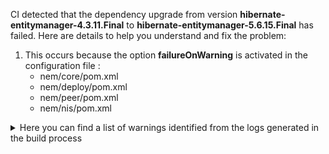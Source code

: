 CI detected that the dependency upgrade from version **hibernate-entitymanager-4.3.11.Final** to **hibernate-entitymanager-5.6.15.Final** has failed. Here are details to help you understand and fix the problem: 

1. This occurs because the option **failureOnWarning** is activated in the configuration file : 
   - nem/core/pom.xml
   - nem/deploy/pom.xml
   - nem/peer/pom.xml
   - nem/nis/pom.xml

<details>
<summary>Here you can find a list of warnings identified from the logs generated in the build process</summary>

*    > [WARNING] /nem/nis/src/main/java/org/nem/nis/dao/retrievers/NamespaceRetriever.java:[93,23] found raw type: org.hibernate.Query 

*    > [WARNING] /nem/nis/src/main/java/org/nem/nis/dao/retrievers/NamespaceRetriever.java:[93,23] org.hibernate.Query in org.hibernate has been deprecated 

*    > [WARNING] /nem/nis/src/main/java/org/nem/nis/dao/retrievers/NamespaceRetriever.java:[93,44] createSQLQuery(java.lang.String) in org.hibernate.Session has been deprecated 

*    > [WARNING] /nem/nis/src/main/java/org/nem/nis/dao/retrievers/NamespaceRetriever.java:[66,50] createCriteria(java.lang.Class) in org.hibernate.SharedSessionContract has been deprecated 

*    > [WARNING] /nem/nis/src/main/java/org/nem/nis/dao/retrievers/NamespaceRetriever.java:[34,50] createCriteria(java.lang.Class) in org.hibernate.SharedSessionContract has been deprecated 

*    > [WARNING] /nem/nis/src/main/java/org/nem/nis/dao/retrievers/NamespaceRetriever.java:[118,50] createCriteria(java.lang.Class) in org.hibernate.SharedSessionContract has been deprecated 

*    > [WARNING] /nem/nis/src/main/java/org/nem/nis/dao/retrievers/NamespaceRetriever.java:[101,50] createCriteria(java.lang.Class) in org.hibernate.SharedSessionContract has been deprecated 

*    > [WARNING] /nem/nis/src/main/java/org/nem/nis/dao/BlockLoader.java:[241,49] createSQLQuery(java.lang.String) in org.hibernate.Session has been deprecated 

*    > [WARNING] /nem/nis/src/main/java/org/nem/nis/dao/BlockLoader.java:[297,23] org.hibernate.Query in org.hibernate has been deprecated 

*    > [WARNING] /nem/nis/src/main/java/org/nem/nis/dao/BlockLoader.java:[416,23] org.hibernate.Query in org.hibernate has been deprecated 

*    > [WARNING] /nem/nis/src/main/java/org/nem/nis/dao/BlockLoader.java:[383,49] createSQLQuery(java.lang.String) in org.hibernate.Session has been deprecated 

*    > [WARNING] /nem/nis/src/main/java/org/nem/nis/dao/BlockLoader.java:[402,23] org.hibernate.Query in org.hibernate has been deprecated 

*    > [WARNING] /nem/nis/src/main/java/org/nem/nis/dao/BlockLoader.java:[224,49] createSQLQuery(java.lang.String) in org.hibernate.Session has been deprecated 

*    > [WARNING] /nem/nis/src/main/java/org/nem/nis/dao/BlockLoader.java:[241,23] org.hibernate.Query in org.hibernate has been deprecated 

*    > [WARNING] /nem/nis/src/main/java/org/nem/nis/dao/BlockLoader.java:[351,49] createSQLQuery(java.lang.String) in org.hibernate.Session has been deprecated 

*    > [WARNING] /nem/nis/src/main/java/org/nem/nis/dao/BlockLoader.java:[364,49] createSQLQuery(java.lang.String) in org.hibernate.Session has been deprecated 

*    > [WARNING] /nem/nis/src/main/java/org/nem/nis/dao/BlockLoader.java:[165,33] createSQLQuery(java.lang.String) in org.hibernate.Session has been deprecated 

*    > [WARNING] /nem/nis/src/main/java/org/nem/nis/dao/BlockLoader.java:[383,23] org.hibernate.Query in org.hibernate has been deprecated 

*    > [WARNING] /nem/nis/src/main/java/org/nem/nis/dao/BlockLoader.java:[174,49] createSQLQuery(java.lang.String) in org.hibernate.Session has been deprecated 

*    > [WARNING] /nem/nis/src/main/java/org/nem/nis/dao/BlockLoader.java:[186,49] createSQLQuery(java.lang.String) in org.hibernate.Session has been deprecated 

*    > [WARNING] /nem/nis/src/main/java/org/nem/nis/dao/BlockLoader.java:[416,49] createSQLQuery(java.lang.String) in org.hibernate.Session has been deprecated 

*    > [WARNING] /nem/nis/src/main/java/org/nem/nis/dao/BlockLoader.java:[186,23] org.hibernate.Query in org.hibernate has been deprecated 

*    > [WARNING] /nem/nis/src/main/java/org/nem/nis/dao/BlockLoader.java:[408,52] org.hibernate.Query in org.hibernate has been deprecated 

*    > [WARNING] /nem/nis/src/main/java/org/nem/nis/dao/BlockLoader.java:[351,23] org.hibernate.Query in org.hibernate has been deprecated 

*    > [WARNING] /nem/nis/src/main/java/org/nem/nis/dao/BlockLoader.java:[402,49] createSQLQuery(java.lang.String) in org.hibernate.Session has been deprecated 

*    > [WARNING] /nem/nis/src/main/java/org/nem/nis/dao/BlockLoader.java:[174,23] org.hibernate.Query in org.hibernate has been deprecated 

*    > [WARNING] /nem/nis/src/main/java/org/nem/nis/dao/BlockLoader.java:[224,23] org.hibernate.Query in org.hibernate has been deprecated 

*    > [WARNING] /nem/nis/src/main/java/org/nem/nis/dao/BlockLoader.java:[364,23] org.hibernate.Query in org.hibernate has been deprecated 

*    > [WARNING] /nem/nis/src/main/java/org/nem/nis/dao/BlockLoader.java:[297,49] createSQLQuery(java.lang.String) in org.hibernate.Session has been deprecated 

*    > [WARNING] /nem/nis/src/main/java/org/nem/nis/dao/BlockLoader.java:[164,23] org.hibernate.Query in org.hibernate has been deprecated 

*    > [WARNING] /nem/nis/src/main/java/org/nem/nis/dao/retrievers/TransferRetriever.java:[24,50] createCriteria(java.lang.Class) in org.hibernate.SharedSessionContract has been deprecated 

*    > [WARNING] /nem/nis/src/main/java/org/nem/nis/dao/retrievers/MosaicSupplyChangeRetriever.java:[27,50] createCriteria(java.lang.Class) in org.hibernate.SharedSessionContract has been deprecated 

*    > [WARNING] /nem/nis/src/main/java/org/nem/nis/dao/BlockDaoImpl.java:[263,23] org.hibernate.Query in org.hibernate has been deprecated 

*    > [WARNING] /nem/nis/src/main/java/org/nem/nis/dao/BlockDaoImpl.java:[390,31] org.hibernate.Query in org.hibernate has been deprecated 

*    > [WARNING] /nem/nis/src/main/java/org/nem/nis/dao/BlockDaoImpl.java:[205,23] org.hibernate.Query in org.hibernate has been deprecated 

*    > [WARNING] /nem/nis/src/main/java/org/nem/nis/dao/BlockDaoImpl.java:[379,23] org.hibernate.Query in org.hibernate has been deprecated 

*    > [WARNING] /nem/nis/src/main/java/org/nem/nis/dao/BlockDaoImpl.java:[340,23] org.hibernate.Query in org.hibernate has been deprecated 

*    > [WARNING] /nem/nis/src/main/java/org/nem/nis/dao/BlockDaoImpl.java:[380,33] createSQLQuery(java.lang.String) in org.hibernate.Session has been deprecated 

*    > [WARNING] /nem/nis/src/main/java/org/nem/nis/dao/BlockDaoImpl.java:[274,25] org.hibernate.Query in org.hibernate has been deprecated 

*    > [WARNING] /nem/nis/src/main/java/org/nem/nis/dao/BlockDaoImpl.java:[352,41] org.hibernate.Query in org.hibernate has been deprecated 

*    > [WARNING] /nem/nis/src/main/java/org/nem/nis/dao/BlockDaoImpl.java:[412,33] createCriteria(java.lang.Class) in org.hibernate.SharedSessionContract has been deprecated 

*    > [WARNING] /nem/nis/src/main/java/org/nem/nis/dao/BlockDaoImpl.java:[308,41] org.hibernate.Query in org.hibernate has been deprecated 

*    > [WARNING] /nem/nis/src/main/java/org/nem/nis/dao/BlockDaoImpl.java:[205,61] createSQLQuery(java.lang.String) in org.hibernate.Session has been deprecated 

*    > [WARNING] /nem/nis/src/main/java/org/nem/nis/dao/BlockDaoImpl.java:[285,25] org.hibernate.Query in org.hibernate has been deprecated 

*    > [WARNING] /nem/nis/src/main/java/org/nem/nis/dao/BlockDaoImpl.java:[366,17] org.hibernate.Query in org.hibernate has been deprecated 

*    > [WARNING] /nem/nis/src/main/java/org/nem/nis/dao/BlockDaoImpl.java:[321,23] org.hibernate.Query in org.hibernate has been deprecated 

*    > [WARNING] /nem/nis/src/main/java/org/nem/nis/dao/BlockDaoImpl.java:[332,31] org.hibernate.Query in org.hibernate has been deprecated 

*    > [WARNING] /nem/nis/src/main/java/org/nem/nis/dao/retrievers/MultisigTransactionRetriever.java:[68,50] createCriteria(java.lang.Class) in org.hibernate.SharedSessionContract has been deprecated 

*    > [WARNING] /nem/nis/src/main/java/org/nem/nis/dao/retrievers/MultisigTransactionRetriever.java:[58,47] createSQLQuery(java.lang.String) in org.hibernate.Session has been deprecated 

*    > [WARNING] /nem/nis/src/main/java/org/nem/nis/dao/retrievers/MultisigTransactionRetriever.java:[89,50] createCriteria(java.lang.Class) in org.hibernate.SharedSessionContract has been deprecated 

*    > [WARNING] /nem/nis/src/main/java/org/nem/nis/dao/retrievers/MultisigTransactionRetriever.java:[58,23] org.hibernate.Query in org.hibernate has been deprecated 

*    > [WARNING] /nem/nis/src/main/java/org/nem/nis/dao/retrievers/MosaicDefinitionCreationRetriever.java:[26,50] createCriteria(java.lang.Class) in org.hibernate.SharedSessionContract has been deprecated 

*    > [WARNING] /nem/nis/src/main/java/org/nem/nis/dao/DaoUtils.java:[23,44] createSQLQuery(java.lang.String) in org.hibernate.Session has been deprecated 

*    > [WARNING] /nem/nis/src/main/java/org/nem/nis/dao/DaoUtils.java:[37,23] found raw type: org.hibernate.Query 

*    > [WARNING] /nem/nis/src/main/java/org/nem/nis/dao/DaoUtils.java:[37,44] createSQLQuery(java.lang.String) in org.hibernate.Session has been deprecated 

*    > [WARNING] /nem/nis/src/main/java/org/nem/nis/dao/DaoUtils.java:[37,23] org.hibernate.Query in org.hibernate has been deprecated 

*    > [WARNING] /nem/nis/src/main/java/org/nem/nis/dao/DaoUtils.java:[23,23] org.hibernate.Query in org.hibernate has been deprecated 

*    > [WARNING] /nem/nis/src/main/java/org/nem/nis/dao/DaoUtils.java:[23,23] found raw type: org.hibernate.Query 

*    > [WARNING] /nem/nis/src/main/java/org/nem/nis/dao/AccountDaoImpl.java:[27,23] found raw type: org.hibernate.Query 

*    > [WARNING] /nem/nis/src/main/java/org/nem/nis/dao/AccountDaoImpl.java:[32,55] org.hibernate.Query in org.hibernate has been deprecated 

*    > [WARNING] /nem/nis/src/main/java/org/nem/nis/dao/AccountDaoImpl.java:[32,55] found raw type: org.hibernate.Query 

*    > [WARNING] /nem/nis/src/main/java/org/nem/nis/dao/AccountDaoImpl.java:[27,23] org.hibernate.Query in org.hibernate has been deprecated 

*    > [WARNING] /nem/nis/src/main/java/org/nem/nis/dao/HibernateUtils.java:[20,53] found raw type: org.hibernate.Query 

*    > [WARNING] /nem/nis/src/main/java/org/nem/nis/dao/HibernateUtils.java:[20,53] org.hibernate.Query in org.hibernate has been deprecated 

*    > [WARNING] /nem/nis/src/main/java/org/nem/nis/dao/retrievers/ImportanceTransferRetriever.java:[24,50] createCriteria(java.lang.Class) in org.hibernate.SharedSessionContract has been deprecated 

*    > [WARNING] /nem/nis/src/main/java/org/nem/nis/dao/retrievers/ProvisionNamespaceRetriever.java:[24,50] createCriteria(java.lang.Class) in org.hibernate.SharedSessionContract has been deprecated 

*    > [WARNING] /nem/nis/src/main/java/org/nem/nis/dao/retrievers/MultisigModificationRetriever.java:[47,23] org.hibernate.Query in org.hibernate has been deprecated 

*    > [WARNING] /nem/nis/src/main/java/org/nem/nis/dao/retrievers/MultisigModificationRetriever.java:[60,23] org.hibernate.Query in org.hibernate has been deprecated 

*    > [WARNING] /nem/nis/src/main/java/org/nem/nis/dao/retrievers/MultisigModificationRetriever.java:[47,44] createSQLQuery(java.lang.String) in org.hibernate.Session has been deprecated 

*    > [WARNING] /nem/nis/src/main/java/org/nem/nis/dao/retrievers/MultisigModificationRetriever.java:[60,23] found raw type: org.hibernate.Query 

*    > [WARNING] /nem/nis/src/main/java/org/nem/nis/dao/retrievers/MultisigModificationRetriever.java:[47,23] found raw type: org.hibernate.Query 

*    > [WARNING] /nem/nis/src/main/java/org/nem/nis/dao/retrievers/MultisigModificationRetriever.java:[60,44] createSQLQuery(java.lang.String) in org.hibernate.Session has been deprecated 

*    > [WARNING] /nem/nis/src/main/java/org/nem/nis/dao/retrievers/MosaicDefinitionRetriever.java:[29,23] org.hibernate.Query in org.hibernate has been deprecated 

*    > [WARNING] /nem/nis/src/main/java/org/nem/nis/dao/retrievers/MosaicDefinitionRetriever.java:[95,23] found raw type: org.hibernate.Query 

*    > [WARNING] /nem/nis/src/main/java/org/nem/nis/dao/retrievers/MosaicDefinitionRetriever.java:[29,44] createSQLQuery(java.lang.String) in org.hibernate.Session has been deprecated 

*    > [WARNING] /nem/nis/src/main/java/org/nem/nis/dao/retrievers/MosaicDefinitionRetriever.java:[29,23] found raw type: org.hibernate.Query 

*    > [WARNING] /nem/nis/src/main/java/org/nem/nis/dao/retrievers/MosaicDefinitionRetriever.java:[95,44] createSQLQuery(java.lang.String) in org.hibernate.Session has been deprecated 

*    > [WARNING] /nem/nis/src/main/java/org/nem/nis/dao/retrievers/MosaicDefinitionRetriever.java:[95,23] org.hibernate.Query in org.hibernate has been deprecated 

</details>
